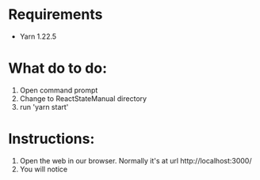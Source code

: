 # Requirements
  - Yarn 1.22.5

# What do to do:

1) Open command prompt 
2) Change to ReactStateManual directory
3) run 'yarn start'

# Instructions:

1) Open the web in our browser. Normally it's at url http://localhost:3000/
2) You will notice 